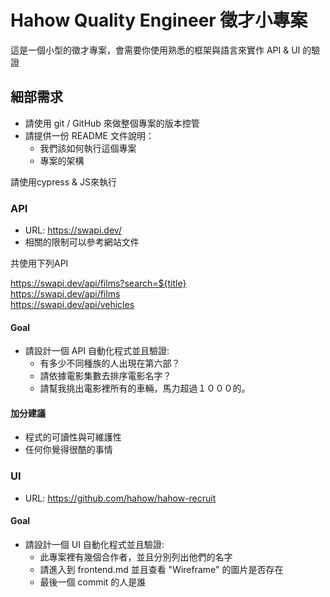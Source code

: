 # Hahow Quality Engineer 徵才小專案

這是一個小型的徵才專案，會需要你使用熟悉的框架與語言來實作 API & UI 的驗證

## 細部需求

- 請使用 git / GitHub 來做整個專案的版本控管
- 請提供一份 README 文件說明：
    - 我們該如何執行這個專案
    - 專案的架構


請使用cypress & JS來執行

### API

- URL: https://swapi.dev/
- 相關的限制可以參考網站文件

共使用下列API

https://swapi.dev/api/films?search=${title}   
https://swapi.dev/api/films                   
https://swapi.dev/api/vehicles                

#### Goal

- 請設計一個 API 自動化程式並且驗證:
  - 有多少不同種族的人出現在第六部？
  - 請依據電影集數去排序電影名字？
  - 請幫我挑出電影裡所有的車輛，馬力超過１０００的。

#### 加分建議

- 程式的可讀性與可維護性
- 任何你覺得很酷的事情

### UI

- URL: https://github.com/hahow/hahow-recruit

#### Goal

- 請設計一個 UI 自動化程式並且驗證:
  - 此專案裡有幾個合作者，並且分別列出他們的名字
  - 請進入到 frontend.md 並且查看 "Wireframe" 的圖片是否存在
  - 最後一個 commit 的人是誰